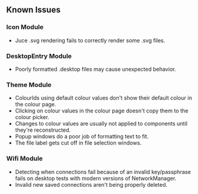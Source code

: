 ## Known Issues

### Icon Module
- Juce .svg rendering fails to correctly render some .svg files.

### DesktopEntry Module
- Poorly formatted .desktop files may cause unexpected behavior.

### Theme Module
- ColourIds using default colour values don't show their default colour in the colour page.
- Clicking on colour values in the colour page doesn't copy them to the colour picker.
- Changes to colour values are usually not applied to components until they're reconstructed.
- Popup windows do a poor job of formatting text to fit.
- The file label gets cut off in file selection windows.

### Wifi Module
- Detecting when connections fail because of an invalid key/passphrase fails on desktop tests with modern versions of NetworkManager.
- Invalid new saved connections aren't being properly deleted.
